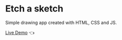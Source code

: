 # Etch a sketch

Simple drawing app created with HTML, CSS and JS.

[Live Demo](https://mariuszciaston.github.io/Odin-Etch-A-Sketch/) :point_left:
